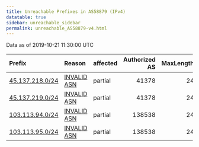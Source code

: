 ```yaml
---
title: Unreachable Prefixes in AS58879 (IPv4)
datatable: true
sidebar: unreachable_sidebar
permalink: unreachable_AS58879-v4.html
---
```


Data as of 2019-10-21 11:30:00 UTC


<div class="datatable-begin"></div>

| Prefix                                                   | Reason                                                                                                 | affected   |   Authorized AS |   MaxLength | Anchor                                         |   unreachable /24s |
|:---------------------------------------------------------|:-------------------------------------------------------------------------------------------------------|:-----------|----------------:|------------:|:-----------------------------------------------|-------------------:|
| [45.137.218.0/24](https://stat.ripe.net/45.137.218.0/24) | [INVALID ASN](https://rpki-validator.ripe.net/announcement-preview?asn=AS58879&prefix=45.137.218.0/24) | partial    |           41378 |          24 | [RIPE](unreachable_RIPE_NCC_RPKI_Root-v4.html) |                  1 |
| [45.137.219.0/24](https://stat.ripe.net/45.137.219.0/24) | [INVALID ASN](https://rpki-validator.ripe.net/announcement-preview?asn=AS58879&prefix=45.137.219.0/24) | partial    |           41378 |          24 | [RIPE](unreachable_RIPE_NCC_RPKI_Root-v4.html) |                  1 |
| [103.113.94.0/24](https://stat.ripe.net/103.113.94.0/24) | [INVALID ASN](https://rpki-validator.ripe.net/announcement-preview?asn=AS58879&prefix=103.113.94.0/24) | partial    |          138538 |          24 | [APNIC](unreachable_APNIC_RPKI_Root-v4.html)   |                  1 |
| [103.113.95.0/24](https://stat.ripe.net/103.113.95.0/24) | [INVALID ASN](https://rpki-validator.ripe.net/announcement-preview?asn=AS58879&prefix=103.113.95.0/24) | partial    |          138538 |          24 | [APNIC](unreachable_APNIC_RPKI_Root-v4.html)   |                  1 |

<div class="datatable-end"></div>